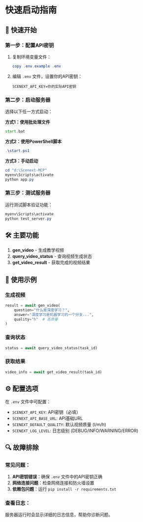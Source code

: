 # 快速启动指南

## 🚀 快速开始

### 第一步：配置API密钥
1. 复制环境变量文件：
   ```powershell
   copy .env.example .env
   ```

2. 编辑 `.env` 文件，设置你的API密钥：
   ```
   SCENEXT_API_KEY=你的实际API密钥
   ```

### 第二步：启动服务器
选择以下任一方式启动：

**方式1：使用批处理文件**
```cmd
start.bat
```

**方式2：使用PowerShell脚本**
```powershell
.\start.ps1
```

**方式3：手动启动**
```powershell
cd "d:\Scenext-MCP"
myenv\Scripts\activate
python app.py
```

### 第三步：测试服务器
运行测试脚本验证功能：
```powershell
myenv\Scripts\activate
python test_server.py
```

## 🛠️ 主要功能

1. **gen_video** - 生成教学视频
2. **query_video_status** - 查询视频生成状态  
3. **get_video_result** - 获取完成的视频结果

## 📝 使用示例

### 生成视频
```python
result = await gen_video(
    question="什么是深度学习？",
    answer="深度学习是机器学习的一个分支...",
    quality="h"  # 高质量
)
```

### 查询状态
```python
status = await query_video_status(task_id)
```

### 获取结果
```python
video_info = await get_video_result(task_id)
```

## ⚙️ 配置选项

在 `.env` 文件中可配置：
- `SCENEXT_API_KEY`: API密钥（必填）
- `SCENEXT_API_BASE_URL`: API基础URL
- `SCENEXT_DEFAULT_QUALITY`: 默认视频质量 (l/m/h)
- `SCENEXT_LOG_LEVEL`: 日志级别 (DEBUG/INFO/WARNING/ERROR)

## 🔍 故障排除

### 常见问题：
1. **API密钥错误**：确保 `.env` 文件中的API密钥正确
2. **网络连接问题**：检查网络连接和防火墙设置
3. **依赖包问题**：运行 `pip install -r requirements.txt`

### 查看日志：
服务器运行时会显示详细的日志信息，帮助你诊断问题。
